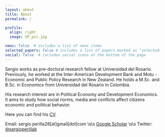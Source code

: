 ```yaml
---
layout: about
title: About
permalink: /

profile:
  align: right
  image: SP_pic.jpg

news: false  # includes a list of news items
selected_papers: false # includes a list of papers marked as "selected={true}"
social: false  # includes social icons at the bottom of the page
---
```


Sergio works as pre-doctoral research fellow at Universidad del Rosario. Previously, he worked at the Inter-American Development Bank and Motu - Economic and Public Policy Research in New Zealand. He holds a M.Sc. and B.Sc. in Economics from Universidad del Rosario in Colombia.

His research interest are in Political Economy and Development Economics. It aims to study how social norms, media and conflicts affect citizens economic and political behavior. 

Here you can find his [CV](https://sergio-perilla.github.io/assets/pdf/CV_SergioPerilla.pdf).

Email: sergio.perilla28[at]gmail[dot]com \s\s
[Google Scholar](https://scholar.google.com/citations?user=HFGZ2yUAAAAJ&hl=es&authuser=1) \s\s
Twitter: [@sergioperillab](https://twitter.com/sergioperillab)